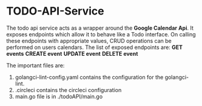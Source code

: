 # TODO-API-Service
The todo api service acts as a wrapper around the **Google Calendar Api**. It exposes endpoints which allow it to behave like a Todo interface. On calling these endpoints with appropriate values, CRUD operations can be performed on users calendars.
The list of exposed endpoints are:
**GET events**
**CREATE event**
**UPDATE event**
**DELETE event**

The important files are:
1. golangci-lint-config.yaml contains the configuration for the golangci-lint.
2. .circleci contains the circleci configuration
3. main.go file is in ./todoAPI/main.go
